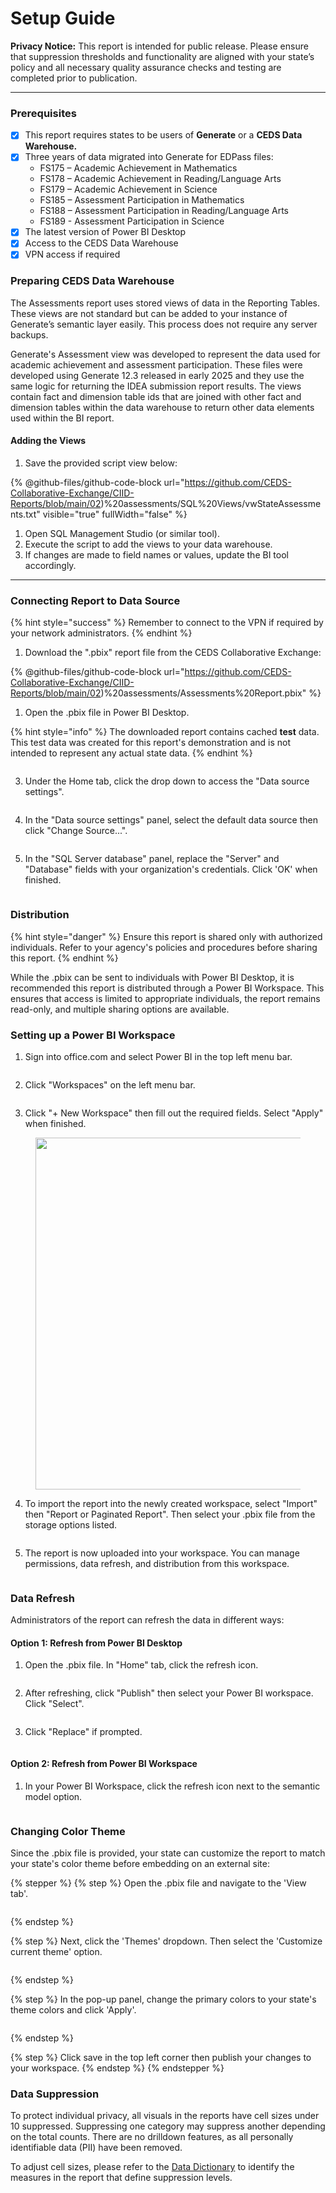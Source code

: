 # Setup Guide

**Privacy Notice:** This report is intended for public release. Please ensure that suppression thresholds and functionality are aligned with your state’s policy and all necessary quality assurance checks and testing are completed prior to publication.

***

### Prerequisites

* [x] This report requires states to be users of **Generate** or a **CEDS Data Warehouse.**
* [x] Three years of data migrated into Generate for EDPass files:
  * FS175 – Academic Achievement in Mathematics
  * FS178 – Academic Achievement in Reading/Language Arts
  * FS179 – Academic Achievement in Science
  * FS185 – Assessment Participation in Mathematics
  * FS188 – Assessment Participation in Reading/Language Arts
  * FS189 - Assessment Participation in Science
* [x] The latest version of Power BI Desktop
* [x] Access to the CEDS Data Warehouse
* [x] VPN access if required

### Preparing CEDS Data Warehouse

The Assessments report uses stored views of data in the Reporting Tables. These views are not standard but can be added to your instance of Generate’s semantic layer easily. This process does not require any server backups.

Generate's Assessment view was developed to represent the data used for academic achievement and assessment participation. These files were developed using Generate 12.3 released in early 2025 and they use the same logic for returning the IDEA submission report results. The views contain fact and dimension table ids that are joined with other fact and dimension tables within the data warehouse to return other data elements used within the BI report.

#### Adding the Views

1. Save the provided script view below:

{% @github-files/github-code-block url="https://github.com/CEDS-Collaborative-Exchange/CIID-Reports/blob/main/02)%20assessments/SQL%20Views/vwStateAssessments.txt" visible="true" fullWidth="false" %}

1. Open SQL Management Studio (or similar tool).
2. Execute the script to add the views to your data warehouse.
3. If changes are made to field names or values, update the BI tool accordingly.

***

### Connecting Report to Data Source

{% hint style="success" %}
Remember to connect to the VPN if required by your network administrators.
{% endhint %}

1. Download the ".pbix" report file from the CEDS Collaborative Exchange:

{% @github-files/github-code-block url="https://github.com/CEDS-Collaborative-Exchange/CIID-Reports/blob/main/02)%20assessments/Assessments%20Report.pbix" %}

1. Open the .pbix file in Power BI Desktop.

{% hint style="info" %}
The downloaded report contains cached **test** data. This test data was created for this report's demonstration and is not intended to represent any actual state data.
{% endhint %}

<figure><img src="../.gitbook/assets/image (2).png" alt=""><figcaption></figcaption></figure>

3. Under the Home tab, click the drop down to access the "Data source settings".

<figure><img src="../.gitbook/assets/Data Source settings (1).PNG" alt=""><figcaption></figcaption></figure>

4. In the "Data source settings" panel, select the default data source then click "Change Source...".

<figure><img src="../.gitbook/assets/pic.png" alt=""><figcaption></figcaption></figure>

5. In the "SQL Server database" panel, replace the "Server" and "Database" fields with your organization's credentials. Click 'OK' when finished.

<figure><img src="../.gitbook/assets/pic 3.png" alt=""><figcaption></figcaption></figure>

### Distribution

{% hint style="danger" %}
Ensure this report is shared only with authorized individuals. Refer to your agency's policies and procedures before sharing this report.
{% endhint %}

While the .pbix can be sent to individuals with Power BI Desktop, it is recommended this report is distributed through a Power BI Workspace. This ensures that access is limited to appropriate individuals, the report remains read-only, and multiple sharing options are available.

### Setting up a Power BI Workspace

1. Sign into office.com and select Power BI in the top left menu bar.

<figure><img src="../.gitbook/assets/sign in.png" alt=""><figcaption></figcaption></figure>

2. Click "Workspaces" on the left menu bar.

<figure><img src="../.gitbook/assets/left bar.png" alt=""><figcaption></figcaption></figure>

3. Click "+ New Workspace" then fill out the required fields. Select "Apply" when finished.

<figure><img src="../.gitbook/assets/pic6.png" alt="" width="563"><figcaption></figcaption></figure>

4. To import the report into the newly created workspace, select "Import" then "Report or Paginated Report". Then select your .pbix file from the storage options listed.

<figure><img src="../.gitbook/assets/screenshot 1.PNG" alt=""><figcaption></figcaption></figure>

5. The report is now uploaded into your workspace. You can manage permissions, data refresh, and distribution from this workspace.

<figure><img src="../.gitbook/assets/image (4).png" alt=""><figcaption></figcaption></figure>

### Data Refresh

Administrators of the report can refresh the data in different ways:

#### Option 1: Refresh from Power BI Desktop

1. Open the .pbix file. In "Home" tab, click the refresh icon.

<figure><img src="../.gitbook/assets/a.PNG" alt=""><figcaption></figcaption></figure>

2. After refreshing, click "Publish" then select your Power BI workspace. Click "Select".

<figure><img src="../.gitbook/assets/a (1).PNG" alt=""><figcaption></figcaption></figure>

3. Click "Replace" if prompted.

<figure><img src="../.gitbook/assets/a (2).PNG" alt=""><figcaption></figcaption></figure>

#### Option 2: Refresh from Power BI Workspace

1. In your Power BI Workspace, click the refresh icon next to the semantic model option.

<figure><img src="../.gitbook/assets/a (3).PNG" alt=""><figcaption></figcaption></figure>

### Changing Color Theme

Since the .pbix file is provided, your state can customize the report to match your state's color theme before embedding on an external site:

{% stepper %}
{% step %}
Open the .pbix file and navigate to the 'View tab'.

<figure><img src="../.gitbook/assets/image (10).png" alt=""><figcaption></figcaption></figure>
{% endstep %}

{% step %}
Next, click the 'Themes' dropdown. Then select the 'Customize current theme' option.&#x20;

<figure><img src="../.gitbook/assets/image (13).png" alt=""><figcaption></figcaption></figure>
{% endstep %}

{% step %}
In the pop-up panel, change the primary colors to your state's theme colors and click 'Apply'.&#x20;

<figure><img src="../.gitbook/assets/pic8.png" alt=""><figcaption></figcaption></figure>
{% endstep %}

{% step %}
Click save in the top left corner then publish your changes to your workspace.&#x20;
{% endstep %}
{% endstepper %}

### Data Suppression

To protect individual privacy, all visuals in the reports have cell sizes under 10 suppressed. Suppressing one category may suppress another depending on the total counts. There are no drilldown features, as all personally identifiable data (PII) have been removed.

To adjust cell sizes, please refer to the [Data Dictionary](data-dictionary.md) to identify the measures in the report that define suppression levels.



